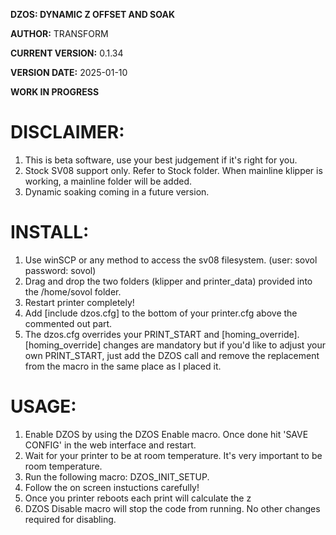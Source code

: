 **DZOS: DYNAMIC Z OFFSET AND SOAK**

**AUTHOR:** TRANSFORM

**CURRENT VERSION:** 0.1.34

**VERSION DATE:** 2025-01-10

**WORK IN PROGRESS**




# DISCLAIMER:
1. This is beta software, use your best judgement if it's right for you.
2. Stock SV08 support only. Refer to Stock folder. When mainline klipper is working, a mainline folder will be added.
3. Dynamic soaking coming in a future version.


# INSTALL:
1. Use winSCP or any method to access the sv08 filesystem. (user: sovol password: sovol)
2. Drag and drop the two folders (klipper and printer_data) provided into the /home/sovol folder.
3. Restart printer completely!
4. Add [include dzos.cfg] to the bottom of your printer.cfg above the commented out part.
5. The dzos.cfg overrides your PRINT_START and [homing_override]. [homing_override] changes are mandatory but if you'd like to adjust your own PRINT_START, 
just add the DZOS call and remove the replacement from the macro in the same place as I placed it.

# USAGE:
1. Enable DZOS by using the DZOS Enable macro. Once done hit 'SAVE CONFIG' in the web interface and restart.
2. Wait for your printer to be at room temperature. It's very important to be room temperature.
3. Run the following macro: DZOS_INIT_SETUP.
4. Follow the on screen instuctions carefully!
5. Once you printer reboots each print will calculate the z
6. DZOS Disable macro will stop the code from running. No other changes required for disabling.

